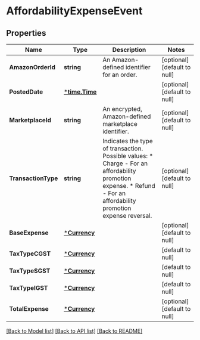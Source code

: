 # AffordabilityExpenseEvent

## Properties
Name | Type | Description | Notes
------------ | ------------- | ------------- | -------------
**AmazonOrderId** | **string** | An Amazon-defined identifier for an order. | [optional] [default to null]
**PostedDate** | [***time.Time**](time.Time.md) |  | [optional] [default to null]
**MarketplaceId** | **string** | An encrypted, Amazon-defined marketplace identifier. | [optional] [default to null]
**TransactionType** | **string** | Indicates the type of transaction.   Possible values:  * Charge - For an affordability promotion expense.  * Refund - For an affordability promotion expense reversal. | [optional] [default to null]
**BaseExpense** | [***Currency**](Currency.md) |  | [optional] [default to null]
**TaxTypeCGST** | [***Currency**](Currency.md) |  | [default to null]
**TaxTypeSGST** | [***Currency**](Currency.md) |  | [default to null]
**TaxTypeIGST** | [***Currency**](Currency.md) |  | [default to null]
**TotalExpense** | [***Currency**](Currency.md) |  | [optional] [default to null]

[[Back to Model list]](../README.md#documentation-for-models) [[Back to API list]](../README.md#documentation-for-api-endpoints) [[Back to README]](../README.md)

